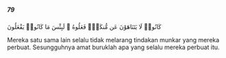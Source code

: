 ##### 79

<span class="ayah">كَانُوا۟ لَا يَتَنَاهَوْنَ عَن مُّنكَرٍۢ فَعَلُوهُ ۚ لَبِئْسَ مَا كَانُوا۟ يَفْعَلُونَ</span>

<span class="ayah_translation">Mereka satu sama lain selalu tidak melarang tindakan munkar yang mereka perbuat. Sesungguhnya amat buruklah apa yang selalu mereka perbuat itu.</span>
